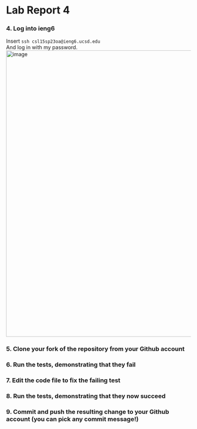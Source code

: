 # Lab Report 4
### 4. Log into ieng6
Insert `ssh csl15sp23oa@ieng6.ucsd.edu`  
And log in with my password.  
<img width="783" alt="image" src="https://github.com/ZhenchengLin/Lab4/assets/130115215/ec1a6abd-4364-4009-a649-b439e8c69c0b"> 

### 5. Clone your fork of the repository from your Github account
### 6. Run the tests, demonstrating that they fail
### 7. Edit the code file to fix the failing test
### 8. Run the tests, demonstrating that they now succeed
### 9. Commit and push the resulting change to your Github account (you can pick any commit message!)

